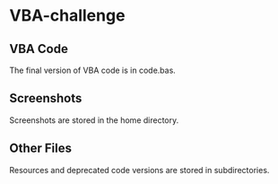# VBA-challenge

## VBA Code
The final version of VBA code is in code.bas.

## Screenshots
Screenshots are stored in the home directory.

## Other Files
Resources and deprecated code versions are stored in subdirectories. 
